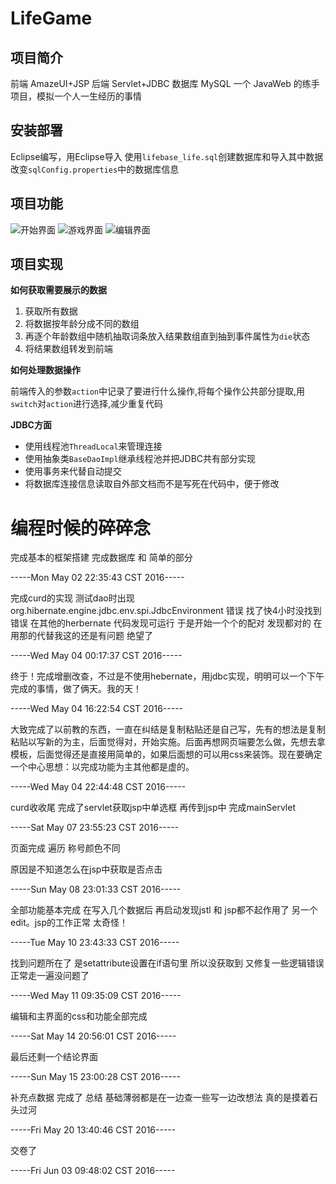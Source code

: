 # LifeGame

## 项目简介

前端  AmazeUI+JSP 后端 Servlet+JDBC 数据库 MySQL 
一个 JavaWeb 的练手项目，模拟一个人一生经历的事情
## 安装部署

Eclipse编写，用Eclipse导入
使用`lifebase_life.sql`创建数据库和导入其中数据
改变`sqlConfig.properties`中的数据库信息
## 项目功能

![开始界面](http://ww1.sinaimg.cn/large/91e80714gy1g0l7ll8hf0j212y0g1jrq.jpg)
![游戏界面](http://ww1.sinaimg.cn/large/91e80714gy1g0la2g184uj21h90apgmx.jpg)
![编辑界面](http://ww1.sinaimg.cn/large/91e80714gy1g0la2xlp8ij21go0nm0wu.jpg)
## 项目实现

**如何获取需要展示的数据**

1. 获取所有数据
2. 将数据按年龄分成不同的数组
3. 再逐个年龄数组中随机抽取词条放入结果数组直到抽到事件属性为`die`状态
4. 将结果数组转发到前端

**如何处理数据操作**

前端传入的参数`action`中记录了要进行什么操作,将每个操作公共部分提取,用`switch`对`action`进行选择,减少重复代码


**JDBC方面**

- 使用线程池`ThreadLocal`来管理连接
- 使用抽象类`BaseDaoImpl`继承线程池并把JDBC共有部分实现
- 使用事务来代替自动提交
- 将数据库连接信息读取自外部文档而不是写死在代码中，便于修改

# 编程时候的碎碎念
完成基本的框架搭建 完成数据库 和 简单的部分 

-----Mon May 02 22:35:43 CST 2016-----



完成curd的实现 测试dao时出现org.hibernate.engine.jdbc.env.spi.JdbcEnvironment 错误 找了快4小时没找到错误 在其他的herbernate 代码发现可运行 于是开始一个个的配对 发现都对的 在用那的代替我这的还是有问题 绝望了

-----Wed May 04 00:17:37 CST 2016-----

终于！完成增删改查，不过是不使用hebernate，用jdbc实现，明明可以一个下午完成的事情，做了俩天。我的天！

-----Wed May 04 16:22:54 CST 2016-----

大致完成了以前教的东西，一直在纠结是复制粘贴还是自己写，先有的想法是复制粘贴以写新的为主，后面觉得对，开始实施。后面再想网页端要怎么做，先想去拿模板，后面觉得还是直接用简单的，如果后面想的可以用css来装饰。现在要确定一个中心思想：以完成功能为主其他都是虚的。

-----Wed May 04 22:44:48 CST 2016-----

curd收收尾
完成了servlet获取jsp中单选框 再传到jsp中
完成mainServlet

-----Sat May 07 23:55:23 CST 2016-----

页面完成 遍历 称号颜色不同 

原因是不知道怎么在jsp中获取是否点击

-----Sun May 08 23:01:33 CST 2016-----

全部功能基本完成 在写入几个数据后 再启动发现jstl 和 jsp都不起作用了 另一个edit。jsp的工作正常 太奇怪！

-----Tue May 10 23:43:33 CST 2016-----

找到问题所在了 是setattribute设置在if语句里 所以没获取到 
又修复一些逻辑错误 正常走一遍没问题了

-----Wed May 11 09:35:09 CST 2016-----

编辑和主界面的css和功能全部完成

-----Sat May 14 20:56:01 CST 2016-----

最后还剩一个结论界面

-----Sun May 15 23:00:28 CST 2016-----

补充点数据 完成了
总结 基础薄弱都是在一边查一些写一边改想法 真的是摸着石头过河 

-----Fri May 20 13:40:46 CST 2016-----

交卷了

-----Fri Jun 03 09:48:02 CST 2016-----
